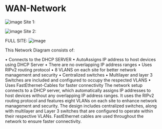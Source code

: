 # WAN-Network

![image](https://github.com/user-attachments/assets/bd6659aa-9c1c-4d9e-b4b7-871cdaad17f9)
Site 1:

![image](https://github.com/user-attachments/assets/bd4afc5d-b020-4bbb-b8bc-ca9ca55909cf)
Site 2:


FULL SITE: 
![image](https://github.com/user-attachments/assets/f7487c03-0443-4047-83ec-2f9f89508ad5)

This Network Diagram consists of:

•	Connects to the DHCP SERVER
•	AutoAssigns IP address to host devices using DHCP Server
•	There are no overlapping IP address ranges
•	Uses RIPv2 routing protocol
•	8 VLANS on each site for better network management and security
•	Centralized switches 
•	Multilayer and layer 3 Switches are included and configured to occupy the respected VLANS
•	Uses FastEthernet-Cables for faster connectivity
The network setup connects to a DHCP server, which automatically assigns IP addresses to host devices without any overlapping IP address ranges. It uses the RIPv2 routing protocol and features eight VLANs on each site to enhance network management and security. The design includes centralized switches, along with multilayer and Layer 3 switches that are configured to operate within their respective VLANs. FastEthernet cables are used throughout the network to ensure faster connectivity.
